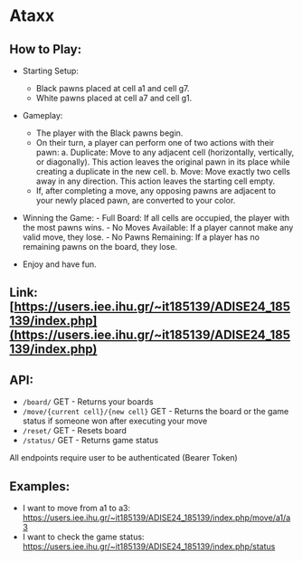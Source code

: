 # Ataxx


## How to Play:
- Starting Setup:
  - Black pawns placed at cell a1 and cell g7.
  - White pawns placed at cell a7 and cell g1.

- Gameplay:
   - The player with the Black pawns begin. 
   - On their turn, a player can perform one of two actions with their pawn:
      a. Duplicate: Move to any adjacent cell (horizontally, vertically, or diagonally). This action leaves the original pawn in its place while creating a duplicate in the new cell.
      b. Move: Move exactly two cells away in any direction. This action leaves the starting cell empty.
   - If, after completing a move, any opposing pawns are adjacent to your newly placed pawn, are converted to your color.

- Winning the Game:
        - Full Board: If all cells are occupied, the player with the most pawns wins.
        - No Moves Available: If a player cannot make any valid move, they lose.
        - No Pawns Remaining: If a player has no remaining pawns on the board, they lose.

 - Enjoy and have fun. 

## Link: [https://users.iee.ihu.gr/~it185139/ADISE24_185139/index.php](https://users.iee.ihu.gr/~it185139/ADISE24_185139/index.php)


## API: 

- ```/board/``` GET 	- Returns your boards
- ```/move/{current cell}/{new cell}``` GET 	- Returns the board or the game status if someone won after executing your move
- ```/reset/``` GET 	- Resets board
- ```/status/``` GET 	- Returns game status

All endpoints require user to be authenticated (Bearer Token)

## Examples:

- I want to move from a1 to a3: https://users.iee.ihu.gr/~it185139/ADISE24_185139/index.php/move/a1/a3
- I want to check the game status: https://users.iee.ihu.gr/~it185139/ADISE24_185139/index.php/status
